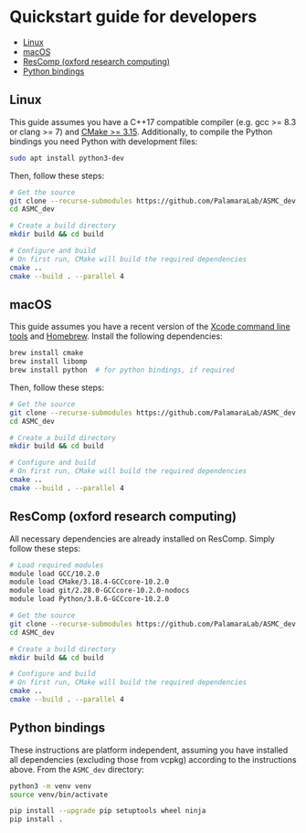 # Quickstart guide for developers

- [Linux](#linux)
- [macOS](#macos)
- [ResComp (oxford research computing)](#rescomp-oxford-research-computing)
- [Python bindings](#python-bindings)

## Linux

This guide assumes you have a C++17 compatible compiler (e.g. gcc >= 8.3 or clang >= 7) and [CMake >= 3.15](https://cmake.org/install/).
Additionally, to compile the Python bindings you need Python with development files:

```bash
sudo apt install python3-dev
```

Then, follow these steps:

```bash
# Get the source
git clone --recurse-submodules https://github.com/PalamaraLab/ASMC_dev
cd ASMC_dev

# Create a build directory
mkdir build && cd build

# Configure and build
# On first run, CMake will build the required dependencies
cmake ..
cmake --build . --parallel 4
```

## macOS

This guide assumes you have a recent version of the [Xcode command line tools](https://developer.apple.com/xcode/features/) and [Homebrew](https://brew.sh/).
Install the following dependencies:

```bash
brew install cmake
brew install libomp
brew install python  # for python bindings, if required
```

Then, follow these steps:

```bash
# Get the source
git clone --recurse-submodules https://github.com/PalamaraLab/ASMC_dev
cd ASMC_dev

# Create a build directory
mkdir build && cd build

# Configure and build
# On first run, CMake will build the required dependencies
cmake ..
cmake --build . --parallel 4
```

## ResComp (oxford research computing)

All necessary dependencies are already installed on ResComp. Simply follow these steps:

```bash
# Load required modules
module load GCC/10.2.0
module load CMake/3.18.4-GCCcore-10.2.0
module load git/2.28.0-GCCcore-10.2.0-nodocs
module load Python/3.8.6-GCCcore-10.2.0

# Get the source
git clone --recurse-submodules https://github.com/PalamaraLab/ASMC_dev
cd ASMC_dev

# Create a build directory
mkdir build && cd build

# Configure and build
# On first run, CMake will build the required dependencies
cmake ..
cmake --build . --parallel 4
```

## Python bindings

These instructions are platform independent, assuming you have installed all dependencies (excluding those from vcpkg) according to the instructions above.
From the `ASMC_dev` directory:

```bash
python3 -m venv venv
source venv/bin/activate

pip install --upgrade pip setuptools wheel ninja
pip install .
```
